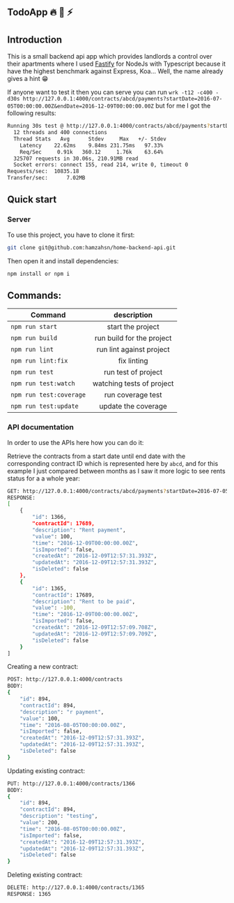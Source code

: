 ## TodoApp :fire: :rocket: :zap:

## Introduction

This is a small backend api app which provides landlords a control over their apartments where I used [Fastify](https://www.fastify.io/) for NodeJs with Typescript because it have the highest benchmark against Express, Koa... Well, the name already gives a hint :grin:

If anyone want to test it then you can serve you can run `wrk -t12 -c400 -d30s http://127.0.0.1:4000/contracts/abcd/payments?startDate=2016-07-05T00:00:00.00Z&endDate=2016-12-09T00:00:00.00Z` but for me I got the following results:

```bash
Running 30s test @ http://127.0.0.1:4000/contracts/abcd/payments?startDate=2016-07-05T00:00:00.00Z&endDate=2016-12-09T00:00:00.00Z
  12 threads and 400 connections
  Thread Stats   Avg      Stdev     Max   +/- Stdev
    Latency    22.62ms    9.84ms 231.75ms   97.33%
    Req/Sec     0.91k   360.12     1.76k    63.64%
  325707 requests in 30.06s, 210.91MB read
  Socket errors: connect 155, read 214, write 0, timeout 0
Requests/sec:  10835.18
Transfer/sec:      7.02MB
```

## Quick start

### Server

To use this project, you have to clone it first:

```bash
git clone git@github.com:hamzahsn/home-backend-api.git
```

Then open it and install dependencies:

```bash
npm install or npm i
```

## Commands:

| Command                 |        description        |
| ----------------------- | :-----------------------: |
| `npm run start`         |     start the project     |
| `npm run build `        | run build for the project |
| `npm run lint`          | run lint against project  |
| `npm run lint:fix`      |        fix linting        |
| `npm run test`          |    run test of project    |
| `npm run test:watch`    | watching tests of project |
| `npm run test:coverage` |     run coverage test     |
| `npm run test:update`   |    update the coverage    |

### API documentation

In order to use the APIs here how you can do it:

Retrieve the contracts from a start date until end date with the corresponding contract ID which is represented here by `abcd`, and for this example I just compared between months as I saw it more logic to see rents status for a a whole year:

```bash
GET: http://127.0.0.1:4000/contracts/abcd/payments?startDate=2016-07-05T00:00:00.00Z&endDate=2016-12-09T00:00:00.00Z
RESPONSE:
[
    {
        "id": 1366,
        "contractId": 17689,
        "description": "Rent payment",
        "value": 100,
        "time": "2016-12-09T00:00:00.00Z",
        "isImported": false,
        "createdAt": "2016-12-09T12:57:31.393Z",
        "updatedAt": "2016-12-09T12:57:31.393Z",
        "isDeleted": false
    },
    {
        "id": 1365,
        "contractId": 17689,
        "description": "Rent to be paid",
        "value": -100,
        "time": "2016-12-09T00:00:00.00Z",
        "isImported": false,
        "createdAt": "2016-12-09T12:57:09.708Z",
        "updatedAt": "2016-12-09T12:57:09.709Z",
        "isDeleted": false
    }
]
```

Creating a new contract:

```bash
POST: http://127.0.0.1:4000/contracts
BODY:
{
    "id": 894,
    "contractId": 894,
    "description": "r payment",
    "value": 100,
    "time": "2016-08-05T00:00:00.00Z",
    "isImported": false,
    "createdAt": "2016-12-09T12:57:31.393Z",
    "updatedAt": "2016-12-09T12:57:31.393Z",
    "isDeleted": false
}
```

Updating existing contract:

```bash
PUT: http://127.0.0.1:4000/contracts/1366
BODY:
{
    "id": 894,
    "contractId": 894,
    "description": "testing",
    "value": 200,
    "time": "2016-08-05T00:00:00.00Z",
    "isImported": false,
    "createdAt": "2016-12-09T12:57:31.393Z",
    "updatedAt": "2016-12-09T12:57:31.393Z",
    "isDeleted": false
}
```

Deleting existing contract:

```bash
DELETE: http://127.0.0.1:4000/contracts/1365
RESPONSE: 1365
```
